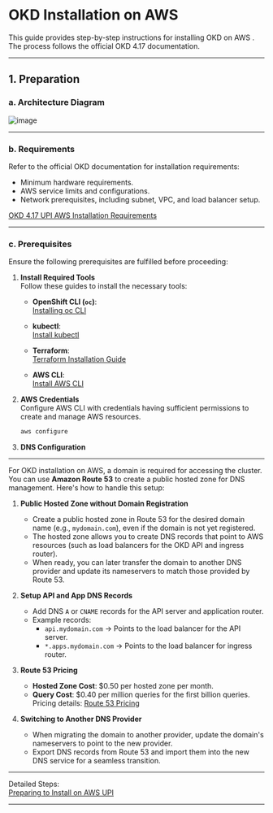 
# OKD Installation on AWS 

This guide provides step-by-step instructions for installing OKD on AWS . The process follows the official OKD 4.17 documentation.

---

## **1. Preparation**

### **a. Architecture Diagram**
![image](https://github.com/user-attachments/assets/fc97f2ec-c767-4f62-9a0c-7e83455da7d9)


---

### **b. Requirements**
Refer to the official OKD documentation for installation requirements:
- Minimum hardware requirements.
- AWS service limits and configurations.
- Network prerequisites, including subnet, VPC, and load balancer setup.

[OKD 4.17 UPI AWS Installation Requirements](https://docs.okd.io/4.17/installing/installing_aws/upi/upi-aws-installation-reqs.html)

---

### **c. Prerequisites**
Ensure the following prerequisites are fulfilled before proceeding:

1. **Install Required Tools**  
   Follow these guides to install the necessary tools:

   - **OpenShift CLI (`oc`)**:  
     [Installing oc CLI](https://docs.okd.io/4.17/cli_reference/openshift_cli/getting-started-cli.html)  

   - **kubectl**:  
     [Install kubectl](https://kubernetes.io/docs/tasks/tools/install-kubectl/)  

   - **Terraform**:  
     [Terraform Installation Guide](https://developer.hashicorp.com/terraform/tutorials/aws-get-started/install-cli)  

   - **AWS CLI**:  
     [Install AWS CLI](https://docs.aws.amazon.com/cli/latest/userguide/getting-started-install.html)

2. **AWS Credentials**  
   Configure AWS CLI with credentials having sufficient permissions to create and manage AWS resources.  
   ```bash
   aws configure
   ```

3. **DNS Configuration**  

---

For OKD installation on AWS, a domain is required for accessing the cluster. You can use **Amazon Route 53** to create a public hosted zone for DNS management. Here's how to handle this setup:

1. **Public Hosted Zone without Domain Registration**  
   - Create a public hosted zone in Route 53 for the desired domain name (e.g., `mydomain.com`), even if the domain is not yet registered.  
   - The hosted zone allows you to create DNS records that point to AWS resources (such as load balancers for the OKD API and ingress router).  
   - When ready, you can later transfer the domain to another DNS provider and update its nameservers to match those provided by Route 53.

2. **Setup API and App DNS Records**  
   - Add DNS `A` or `CNAME` records for the API server and application router.
   - Example records:
     - `api.mydomain.com` → Points to the load balancer for the API server.
     - `*.apps.mydomain.com` → Points to the load balancer for ingress router.

3. **Route 53 Pricing**  
   - **Hosted Zone Cost**: $0.50 per hosted zone per month.  
   - **Query Cost**: $0.40 per million queries for the first billion queries.  
     Pricing details: [Route 53 Pricing](https://aws.amazon.com/route53/pricing/)

4. **Switching to Another DNS Provider**  
   - When migrating the domain to another provider, update the domain's nameservers to point to the new provider.
   - Export DNS records from Route 53 and import them into the new DNS service for a seamless transition.

---

Detailed Steps:  
[Preparing to Install on AWS UPI](https://docs.okd.io/4.17/installing/installing_aws/upi/upi-aws-preparing-to-install.html)

---


